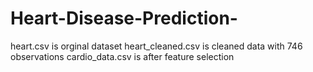 # Heart-Disease-Prediction-
heart.csv is orginal dataset
heart_cleaned.csv is cleaned data with 746 observations
cardio_data.csv is after feature selection 
